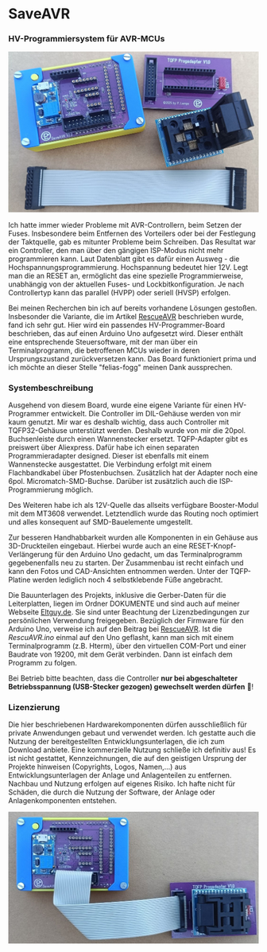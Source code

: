 # SaveAVR

### HV-Programmiersystem für AVR-MCUs

![](assets/20250619_145016_SaveAVR_1.jpg)

Ich hatte immer wieder Probleme mit AVR-Controllern, beim Setzen der Fuses. Insbesondere beim Entfernen des Vorteilers oder bei der Festlegung der Taktquelle, gab es mitunter Probleme beim Schreiben. Das Resultat war ein Controller, den man über den gängigen ISP-Modus nicht mehr programmieren kann. Laut Datenblatt gibt es dafür einen Ausweg - die Hochspannungsprogrammierung. Hochspannung bedeutet hier 12V. Legt man die an RESET an, ermöglicht das eine spezielle Programmierweise, unabhängig von der aktuellen Fuses- und Lockbitkonfiguration. Je nach Controllertyp kann das parallel (HVPP) oder seriell (HVSP) erfolgen.

Bei meinen Recherchen bin ich auf bereits vorhandene Lösungen gestoßen. Insbesonder die Variante, die im Artikel [RescueAVR](https://github.com/felias-fogg/RescueAVR) beschrieben wurde, fand ich sehr gut. Hier wird ein passendes HV-Programmer-Board beschrieben, das auf einen Arduino Uno aufgesetzt wird. Dieser enthält eine entsprechende Steuersoftware, mit der man über ein Terminalprogramm, die betroffenen MCUs wieder in deren Ursprungszustand zurückversetzen kann. Das Board funktioniert prima und ich möchte an dieser Stelle "felias-fogg" meinen Dank aussprechen.

### Systembeschreibung

Ausgehend von diesem Board, wurde eine eigene Variante für einen HV-Programmer entwickelt. Die Controller im DIL-Gehäuse werden von mir kaum genutzt. Mir war es deshalb wichtig, dass auch Controller mit TQFP32-Gehäuse unterstützt werden. Deshalb wurde von mir die 20pol. Buchsenleiste durch einen Wannenstecker ersetzt.  TQFP-Adapter gibt es preiswert über Aliexpress. Dafür habe ich einen separaten Programmieradapter designed. Dieser ist ebenfalls mit einem Wannenstecke ausgestattet. Die Verbindung erfolgt mit einem Flachbandkabel über Pfostenbuchsen. Zusätzlich hat der Adapter noch eine 6pol. Micromatch-SMD-Buchse. Darüber ist zusätzlich auch die ISP-Programmierung möglich. 

Des Weiteren habe ich als 12V-Quelle das allseits verfügbare Booster-Modul mit dem MT3608 verwendet. Letztendlich wurde das Routing noch optimiert und alles konsequent auf SMD-Bauelemente umgestellt.

Zur besseren Handhabbarkeit wurden alle Komponenten in ein Gehäuse aus 3D-Druckteilen eingebaut. Hierbei wurde auch an eine RESET-Knopf-Verlängerung für den Arduino Uno  gedacht, um das Terminalprogramm gegebenenfalls neu zu starten. Der Zusammenbau ist recht einfach und kann den Fotos und CAD-Ansichten entnommen werden. Unter der TQFP-Platine werden lediglich noch 4 selbstklebende Füße angebracht. 

Die Bauunterlagen des Projekts, inklusive die Gerber-Daten für die Leiterplatten, liegen im Ordner DOKUMENTE und sind auch auf meiner Webseite [Eltguy.de](https://eltguy.de/selbstbauprojekte-elektronik-technik-hobbytechnologien/flash-tools-programmiertool-esp-avr-adapter). Sie sind unter Beachtung der Lizenzbedingungen zur persönlichen Verwendung freigegeben. Bezüglich der Firmware für den Arduino Uno, verweise ich auf den Beitrag bei [RescueAVR](https://github.com/felias-fogg/RescueAVR). Ist die <em>RescuAVR.ino</em> einmal auf den Uno geflasht, kann man sich mit einem Terminalprogramm (z.B. Hterm), über den virtuellen COM-Port und einer Baudrate von 19200, mit dem Gerät verbinden. Dann ist einfach dem Programm zu folgen.

Bei Betrieb bitte beachten, dass die Controller <strong>nur bei abgeschalteter Betriebsspannung (USB-Stecker gezogen) gewechselt werden dürfen</strong> 👀️!

### Lizenzierung

Die hier beschriebenen Hardwarekomponenten dürfen ausschließlich für private Anwendungen gebaut und verwendet werden. Ich gestatte auch die Nutzung der bereitgestellten Entwicklungsunterlagen, die ich zum Download anbiete. Eine kommerzielle Nutzung schließe ich definitiv aus! Es ist nicht gestattet, Kennzeichnungen, die auf den geistigen Ursprung der Projekte hinweisen (Copyrights, Logos, Namen,…) aus Entwicklungsunterlagen der Anlage und Anlagenteilen zu entfernen. Nachbau und Nutzung erfolgen auf eigenes Risiko. Ich hafte nicht für Schäden, die durch die Nutzung der Software, der Anlage oder Anlagenkomponenten entstehen.

![](assets/20250619_154956_SaveAVR_2.jpg)

